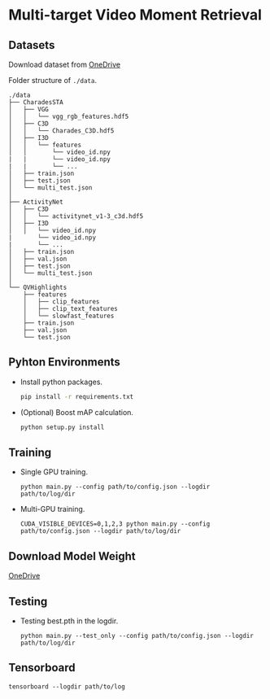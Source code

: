 # Multi-target Video Moment Retrieval

## Datasets
Download dataset from [OneDrive](https://nycu1-my.sharepoint.com/:f:/g/personal/vin30731_ee10_m365_nycu_edu_tw/Eh77TzJT5MJHm-Wkhmg-A8EBszux3d6v39y4hu1EsjuNAA?e=UpV9mx)

Folder structure of `./data`.
```
./data
├── CharadesSTA
│   ├── VGG
│   │   └── vgg_rgb_features.hdf5
│   ├── C3D
│   │   └── Charades_C3D.hdf5
│   ├── I3D
│   │   └── features
│   │       └── video_id.npy
|   |       └── video_id.npy
|   |       └── ...
│   ├── train.json
│   ├── test.json
│   └── multi_test.json
│
├── ActivityNet
│   ├── C3D
│   │   └── activitynet_v1-3_c3d.hdf5
│   ├── I3D
│   │   └── video_id.npy
|       └── video_id.npy
|       └── ...
│   ├── train.json
│   ├── val.json
│   ├── test.json
│   └── multi_test.json
│
└── QVHighlights
    ├── features
    │   ├── clip_features
    │   ├── clip_text_features
    │   └── slowfast_features
    ├── train.json
    ├── val.json
    └── test.json
```

## Pyhton Environments
- Install python packages.
    ```bash
    pip install -r requirements.txt
    ```
- (Optional) Boost mAP calculation.
    ```bash
    python setup.py install
    ```

## Training
- Single GPU training.
    ```
    python main.py --config path/to/config.json --logdir path/to/log/dir
    ```

- Multi-GPU training.
    ```
    CUDA_VISIBLE_DEVICES=0,1,2,3 python main.py --config path/to/config.json --logdir path/to/log/dir
    ```

## Download Model Weight
[OneDrive](https://nycu1-my.sharepoint.com/:f:/g/personal/vin30731_ee10_m365_nycu_edu_tw/EpZ0TOQDHdVBkE-PSbmt_IIBF9hDj3nXDvxBDSHg4jdOPw?e=KczAkv)

## Testing
- Testing best.pth in the logdir.
    ```
    python main.py --test_only --config path/to/config.json --logdir path/to/log/dir
    ```

## Tensorboard
```
tensorboard --logdir path/to/log
```
